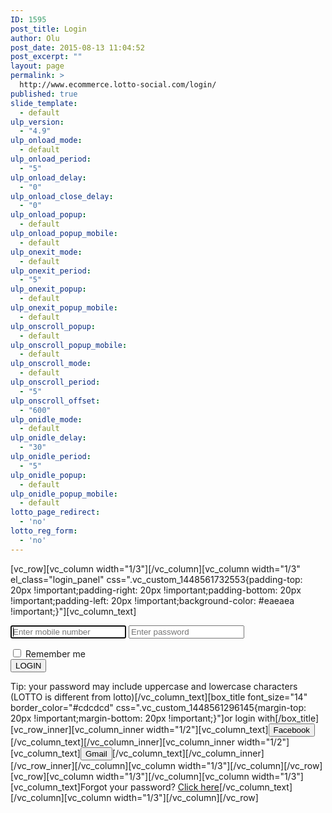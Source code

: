 ```yaml
---
ID: 1595
post_title: Login
author: Olu
post_date: 2015-08-13 11:04:52
post_excerpt: ""
layout: page
permalink: >
  http://www.ecommerce.lotto-social.com/login/
published: true
slide_template:
  - default
ulp_version:
  - "4.9"
ulp_onload_mode:
  - default
ulp_onload_period:
  - "5"
ulp_onload_delay:
  - "0"
ulp_onload_close_delay:
  - "0"
ulp_onload_popup:
  - default
ulp_onload_popup_mobile:
  - default
ulp_onexit_mode:
  - default
ulp_onexit_period:
  - "5"
ulp_onexit_popup:
  - default
ulp_onexit_popup_mobile:
  - default
ulp_onscroll_popup:
  - default
ulp_onscroll_popup_mobile:
  - default
ulp_onscroll_mode:
  - default
ulp_onscroll_period:
  - "5"
ulp_onscroll_offset:
  - "600"
ulp_onidle_mode:
  - default
ulp_onidle_delay:
  - "30"
ulp_onidle_period:
  - "5"
ulp_onidle_popup:
  - default
ulp_onidle_popup_mobile:
  - default
lotto_page_redirect:
  - 'no'
lotto_reg_form:
  - 'no'
---
```

[vc_row][vc_column width="1/3"][/vc_column][vc_column width="1/3" el_class="login_panel" css=".vc_custom_1448561732553{padding-top: 20px !important;padding-right: 20px !important;padding-bottom: 20px !important;padding-left: 20px !important;background-color: #eaeaea !important;}"][vc_column_text]

<form class="login-form"><input id="nome" class="form-control" type="mobile" autofocus="" placeholder="Enter mobile number" />
<input id="senha" class="form-control" type="password" placeholder="Enter password" /></form>
<div id="remember" class="checkbox"><label>
<input type="checkbox" value="remember-me" /> Remember me
</label></div>
<button class="btn btn-lg btn-primary btn-block btn-signin" type="submit">LOGIN</button>

Tip: your password may include uppercase and lowercase characters (LOTTO is different from lotto)[/vc_column_text][box_title font_size="14" border_color="#cdcdcd" css=".vc_custom_1448561296145{margin-top: 20px !important;margin-bottom: 20px !important;}"]or login with[/box_title][vc_row_inner][vc_column_inner width="1/2"][vc_column_text]<button class="btn btn-lg btn-facebook btn-block"> Facebook</button>[/vc_column_text][/vc_column_inner][vc_column_inner width="1/2"][vc_column_text]<button class="btn btn-lg btn-gmail btn-block">Gmail</button>[/vc_column_text][/vc_column_inner][/vc_row_inner][/vc_column][vc_column width="1/3"][/vc_column][/vc_row][vc_row][vc_column width="1/3"][/vc_column][vc_column width="1/3"][vc_column_text]Forgot your password? <a class="forgot-password" href="#">Click here</a>[/vc_column_text][/vc_column][vc_column width="1/3"][/vc_column][/vc_row]